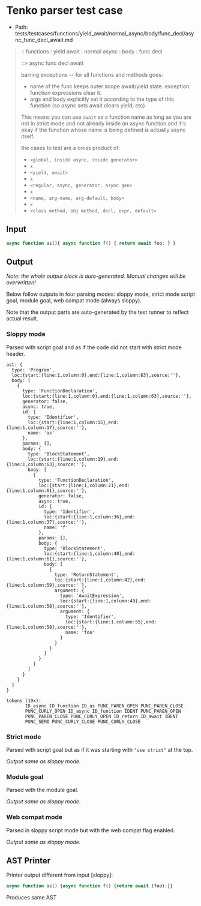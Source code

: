 # Tenko parser test case

- Path: tests/testcases/functions/yield_await/normal_async/body/func_decl/async_func_decl_await.md

> :: functions : yield await : normal async : body : func decl
>
> ::> async func decl await
>
> barring exceptions -- for all functions and methods goes:
>
> - name of the func keeps outer scope await/yield state. exception: function expressions clear it.
> - args and body explicitly set it according to the type of this function (so async sets await clears yield, etc)
>
> This means you can use `await` as a function name as long as you are not in strict mode and not already inside an async function and it's okay if the function whose name is being defined is actually async itself.
>
> the cases to test are a cross product of:
>
> - `<global, inside async, inside generator>` 
> - `x` 
> - `<yield, await>`
> - `x` 
> - `<regular, async, generator, async gen>`
> - `x` 
> - `<name, arg-name, arg-default, body>`
> - `x`
> - `<class method, obj method, decl, expr, default>`

## Input

`````js
async function as(){ async function f() { return await foo; } }
`````

## Output

_Note: the whole output block is auto-generated. Manual changes will be overwritten!_

Below follow outputs in four parsing modes: sloppy mode, strict mode script goal, module goal, web compat mode (always sloppy).

Note that the output parts are auto-generated by the test runner to reflect actual result.

### Sloppy mode

Parsed with script goal and as if the code did not start with strict mode header.

`````
ast: {
  type: 'Program',
  loc:{start:{line:1,column:0},end:{line:1,column:63},source:''},
  body: [
    {
      type: 'FunctionDeclaration',
      loc:{start:{line:1,column:0},end:{line:1,column:63},source:''},
      generator: false,
      async: true,
      id: {
        type: 'Identifier',
        loc:{start:{line:1,column:15},end:{line:1,column:17},source:''},
        name: 'as'
      },
      params: [],
      body: {
        type: 'BlockStatement',
        loc:{start:{line:1,column:19},end:{line:1,column:63},source:''},
        body: [
          {
            type: 'FunctionDeclaration',
            loc:{start:{line:1,column:21},end:{line:1,column:61},source:''},
            generator: false,
            async: true,
            id: {
              type: 'Identifier',
              loc:{start:{line:1,column:36},end:{line:1,column:37},source:''},
              name: 'f'
            },
            params: [],
            body: {
              type: 'BlockStatement',
              loc:{start:{line:1,column:40},end:{line:1,column:61},source:''},
              body: [
                {
                  type: 'ReturnStatement',
                  loc:{start:{line:1,column:42},end:{line:1,column:59},source:''},
                  argument: {
                    type: 'AwaitExpression',
                    loc:{start:{line:1,column:49},end:{line:1,column:58},source:''},
                    argument: {
                      type: 'Identifier',
                      loc:{start:{line:1,column:55},end:{line:1,column:58},source:''},
                      name: 'foo'
                    }
                  }
                }
              ]
            }
          }
        ]
      }
    }
  ]
}

tokens (19x):
       ID_async ID_function ID_as PUNC_PAREN_OPEN PUNC_PAREN_CLOSE
       PUNC_CURLY_OPEN ID_async ID_function IDENT PUNC_PAREN_OPEN
       PUNC_PAREN_CLOSE PUNC_CURLY_OPEN ID_return ID_await IDENT
       PUNC_SEMI PUNC_CURLY_CLOSE PUNC_CURLY_CLOSE
`````

### Strict mode

Parsed with script goal but as if it was starting with `"use strict"` at the top.

_Output same as sloppy mode._

### Module goal

Parsed with the module goal.

_Output same as sloppy mode._

### Web compat mode

Parsed in sloppy script mode but with the web compat flag enabled.

_Output same as sloppy mode._

## AST Printer

Printer output different from input [sloppy]:

````js
async function as() {async function f() {return await (foo);}}
````

Produces same AST
